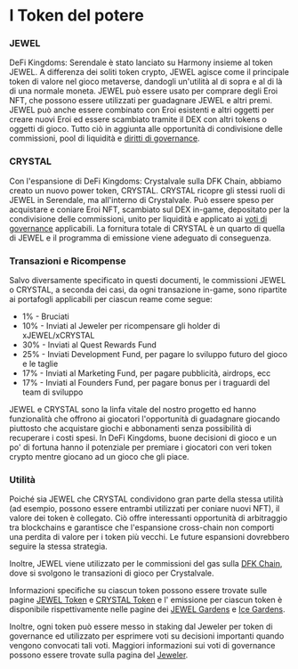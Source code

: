 # I Token del potere

### JEWEL

DeFi Kingdoms: Serendale è stato lanciato su Harmony insieme al token JEWEL. A differenza dei soliti token crypto, JEWEL agisce come il principale token di valore nel gioco metaverse, dandogli un'utilità al di sopra e al di là di una normale moneta. JEWEL può essere usato per comprare degli Eroi NFT, che possono essere utilizzati per guadagnare JEWEL e altri premi. JEWEL può anche essere combinato con Eroi esistenti e altri oggetti per creare nuovi Eroi ed essere scambiato tramite il DEX con altri tokens o oggetti di gioco. Tutto ciò in aggiunta alle opportunità di condivisione delle commissioni, pool di liquidità e [diritti di governance](../il-jeweler.md#voti-di-governance).&#x20;

### CRYSTAL

Con l'espansione di DeFi Kingdoms: Crystalvale sulla DFK Chain, abbiamo creato un nuovo power token, CRYSTAL. CRYSTAL ricopre gli stessi ruoli di JEWEL in Serendale, ma all'interno di Crystalvale. Può essere speso per acquistare e coniare Eroi NFT, scambiato sul DEX in-game, depositato per la condivisione delle commissioni, unito per liquidità e applicato ai [voti di governance](../il-jeweler.md#voti-di-governance) applicabili. La fornitura totale di CRYSTAL è un quarto di quella di JEWEL e il programma di emissione viene adeguato di conseguenza.&#x20;

### Transazioni e Ricompense

Salvo diversamente specificato in questi documenti, le commissioni JEWEL o CRYSTAL, a seconda dei casi, da ogni transazione in-game, sono ripartite ai portafogli applicabili per ciascun reame come segue:

* 1% - Bruciati
* 10% - Inviati al Jeweler per ricompensare gli holder di xJEWEL/xCRYSTAL
* 30% - Inviati al Quest Rewards Fund
* 25% - Inviati Development Fund, per pagare lo sviluppo futuro del gioco e le taglie
* 17% - Inviati al Marketing Fund, per pagare pubblicità, airdrops, ecc
* 17% - Inviati al Founders Fund, per pagare bonus per i traguardi del team di sviluppo

JEWEL e CRYSTAL sono la linfa vitale del nostro progetto ed hanno funzionalità che offrono ai giocatori l'opportunità di guadagnare giocando piuttosto che acquistare giochi e abbonamenti senza possibilità di recuperare i costi spesi. In DeFi Kingdoms, buone decisioni di gioco e un po' di fortuna hanno il potenziale per premiare i giocatori con veri token crypto mentre giocano ad un gioco che gli piace.

### Utilità

Poiché sia ​​JEWEL che CRYSTAL condividono gran parte della stessa utilità (ad esempio, possono essere entrambi utilizzati per coniare nuovi NFT), il valore dei token è collegato. Ciò offre interessanti opportunità di arbitraggio tra blockchains e garantisce che l'espansione cross-chain non comporti una perdita di valore per i token più vecchi. Le future espansioni dovrebbero seguire la stessa strategia.

Inoltre, JEWEL viene utilizzato per le commissioni del gas sulla [DFK Chain](broken-reference), dove si svolgono le transazioni di gioco per Crystalvale.

Informazioni specifiche su ciascun token possono essere trovate sulle pagine [JEWEL Token](jewel-token.md) e [CRYSTAL Token](crystal-token.md) e l' emissione per ciascun token è disponibile rispettivamente nelle pagine dei  [JEWEL Gardens](../the-gardens/giardini-jewel.md) e [Ice Gardens](../the-gardens/ice-gardens.md).

Inoltre, ogni token può essere messo in staking dal Jeweler per token di governance ed utilizzato per esprimere voti su decisioni importanti quando vengono convocati tali voti. Maggiori informazioni sui voti di governance possono essere trovate sulla pagina del [Jeweler](../il-jeweler.md).
